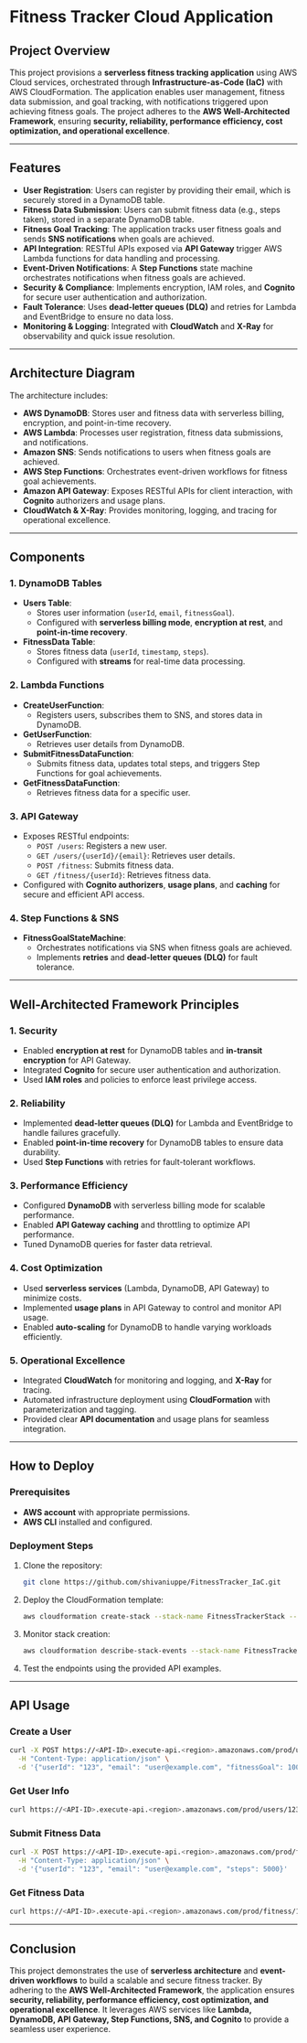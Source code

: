 # Fitness Tracker Cloud Application

## Project Overview

This project provisions a **serverless fitness tracking application** using AWS Cloud services, orchestrated through **Infrastructure-as-Code (IaC)** with AWS CloudFormation. The application enables user management, fitness data submission, and goal tracking, with notifications triggered upon achieving fitness goals. The project adheres to the **AWS Well-Architected Framework**, ensuring **security, reliability, performance efficiency, cost optimization, and operational excellence**.

---

## Features

- **User Registration**: Users can register by providing their email, which is securely stored in a DynamoDB table.
- **Fitness Data Submission**: Users can submit fitness data (e.g., steps taken), stored in a separate DynamoDB table.
- **Fitness Goal Tracking**: The application tracks user fitness goals and sends **SNS notifications** when goals are achieved.
- **API Integration**: RESTful APIs exposed via **API Gateway** trigger AWS Lambda functions for data handling and processing.
- **Event-Driven Notifications**: A **Step Functions** state machine orchestrates notifications when fitness goals are achieved.
- **Security & Compliance**: Implements encryption, IAM roles, and **Cognito** for secure user authentication and authorization.
- **Fault Tolerance**: Uses **dead-letter queues (DLQ)** and retries for Lambda and EventBridge to ensure no data loss.
- **Monitoring & Logging**: Integrated with **CloudWatch** and **X-Ray** for observability and quick issue resolution.

---

## Architecture Diagram

The architecture includes:

- **AWS DynamoDB**: Stores user and fitness data with serverless billing, encryption, and point-in-time recovery.
- **AWS Lambda**: Processes user registration, fitness data submissions, and notifications.
- **Amazon SNS**: Sends notifications to users when fitness goals are achieved.
- **AWS Step Functions**: Orchestrates event-driven workflows for fitness goal achievements.
- **Amazon API Gateway**: Exposes RESTful APIs for client interaction, with **Cognito** authorizers and usage plans.
- **CloudWatch & X-Ray**: Provides monitoring, logging, and tracing for operational excellence.

---

## Components

### 1. **DynamoDB Tables**
- **Users Table**:
  - Stores user information (`userId`, `email`, `fitnessGoal`).
  - Configured with **serverless billing mode**, **encryption at rest**, and **point-in-time recovery**.
- **FitnessData Table**:
  - Stores fitness data (`userId`, `timestamp`, `steps`).
  - Configured with **streams** for real-time data processing.

### 2. **Lambda Functions**
- **CreateUserFunction**:
  - Registers users, subscribes them to SNS, and stores data in DynamoDB.
- **GetUserFunction**:
  - Retrieves user details from DynamoDB.
- **SubmitFitnessDataFunction**:
  - Submits fitness data, updates total steps, and triggers Step Functions for goal achievements.
- **GetFitnessDataFunction**:
  - Retrieves fitness data for a specific user.

### 3. **API Gateway**
- Exposes RESTful endpoints:
  - `POST /users`: Registers a new user.
  - `GET /users/{userId}/{email}`: Retrieves user details.
  - `POST /fitness`: Submits fitness data.
  - `GET /fitness/{userId}`: Retrieves fitness data.
- Configured with **Cognito authorizers**, **usage plans**, and **caching** for secure and efficient API access.

### 4. **Step Functions & SNS**
- **FitnessGoalStateMachine**:
  - Orchestrates notifications via SNS when fitness goals are achieved.
  - Implements **retries** and **dead-letter queues (DLQ)** for fault tolerance.

---

## Well-Architected Framework Principles

### 1. **Security**
- Enabled **encryption at rest** for DynamoDB tables and **in-transit encryption** for API Gateway.
- Integrated **Cognito** for secure user authentication and authorization.
- Used **IAM roles** and policies to enforce least privilege access.

### 2. **Reliability**
- Implemented **dead-letter queues (DLQ)** for Lambda and EventBridge to handle failures gracefully.
- Enabled **point-in-time recovery** for DynamoDB tables to ensure data durability.
- Used **Step Functions** with retries for fault-tolerant workflows.

### 3. **Performance Efficiency**
- Configured **DynamoDB** with serverless billing mode for scalable performance.
- Enabled **API Gateway caching** and throttling to optimize API performance.
- Tuned DynamoDB queries for faster data retrieval.

### 4. **Cost Optimization**
- Used **serverless services** (Lambda, DynamoDB, API Gateway) to minimize costs.
- Implemented **usage plans** in API Gateway to control and monitor API usage.
- Enabled **auto-scaling** for DynamoDB to handle varying workloads efficiently.

### 5. **Operational Excellence**
- Integrated **CloudWatch** for monitoring and logging, and **X-Ray** for tracing.
- Automated infrastructure deployment using **CloudFormation** with parameterization and tagging.
- Provided clear **API documentation** and usage plans for seamless integration.

---

## How to Deploy

### Prerequisites
- **AWS account** with appropriate permissions.
- **AWS CLI** installed and configured.

### Deployment Steps
1. Clone the repository:
   ```bash
   git clone https://github.com/shivaniuppe/FitnessTracker_IaC.git
   ```
2. Deploy the CloudFormation template:
   ```bash
   aws cloudformation create-stack --stack-name FitnessTrackerStack --template-body file://cloudformation.yaml --capabilities CAPABILITY_NAMED_IAM
   ```
3. Monitor stack creation:
   ```bash
   aws cloudformation describe-stack-events --stack-name FitnessTrackerStack
   ```
4. Test the endpoints using the provided API examples.

---

## API Usage

### Create a User
```bash
curl -X POST https://<API-ID>.execute-api.<region>.amazonaws.com/prod/users \
  -H "Content-Type: application/json" \
  -d '{"userId": "123", "email": "user@example.com", "fitnessGoal": 10000}'
```

### Get User Info
```bash
curl https://<API-ID>.execute-api.<region>.amazonaws.com/prod/users/123/user@example.com
```

### Submit Fitness Data
```bash
curl -X POST https://<API-ID>.execute-api.<region>.amazonaws.com/prod/fitness \
  -H "Content-Type: application/json" \
  -d '{"userId": "123", "email": "user@example.com", "steps": 5000}'
```

### Get Fitness Data
```bash
curl https://<API-ID>.execute-api.<region>.amazonaws.com/prod/fitness/123
```

---

## Conclusion

This project demonstrates the use of **serverless architecture** and **event-driven workflows** to build a scalable and secure fitness tracker. By adhering to the **AWS Well-Architected Framework**, the application ensures **security, reliability, performance efficiency, cost optimization, and operational excellence**. It leverages AWS services like **Lambda, DynamoDB, API Gateway, Step Functions, SNS, and Cognito** to provide a seamless user experience.
